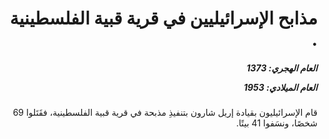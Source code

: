 <h1 dir="rtl">مذابح الإسرائيليين في قرية قبية الفلسطينية .</h1>

<h5 dir="rtl">العام الهجري:  1373

العام الميلادي: 1953

</h5>

<p dir="rtl">قام الإسرائيليون بقيادة إريل شارون بتنفيذِ مذبحة في قرية قبية الفلسطينية، فقَتَلوا 69 شخصًا، ونسَفوا 41 بيتًا.</p></br>

